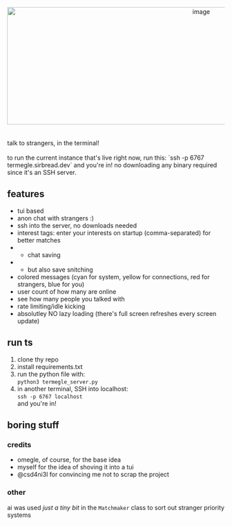 <div align="center">
  <img width="883" height="272" alt="image" src="https://github.com/user-attachments/assets/568d518a-7b0a-445b-a45c-d5c34410e2df" />
</div>
<br>
<br>
talk to strangers, in the terminal!  <br>
<br>
to run the current instance that's live right now, run this:  
`ssh -p 6767 termegle.sirbread.dev`  
and you're in! no downloading any binary required since it's an SSH server.  

## features
- tui based
- anon chat with strangers :)
- ssh into the server, no downloads needed
- interest tags: enter your interests on startup (comma-separated) for better matches
- - chat saving
- - but also save snitching
- colored messages (cyan for system, yellow for connections, red for strangers, blue for you)
- user count of how many are online
- see how many people you talked with
- rate limiting/idle kicking
- absolutley NO lazy loading (there's full screen refreshes every screen update)

## run ts
1. clone thy repo
2. install requirements.txt
3. run the python file with:  
   `python3 termegle_server.py`
4. in another terminal, SSH into localhost:  
   `ssh -p 6767 localhost`  
   and you're in!

## boring stuff
### credits
- omegle, of course, for the base idea
- myself for the idea of shoving it into a tui
- @csd4ni3l for convincing me not to scrap the project

### other 
ai was used _just a tiny bit_ in the `Matchmaker` class to sort out stranger priority systems

